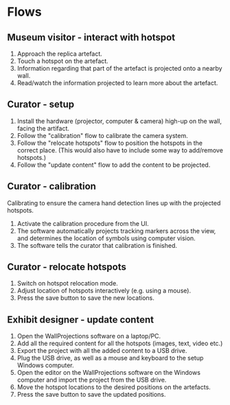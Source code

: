 # Flows

## Museum visitor - interact with hotspot

1. Approach the replica artefact.
2. Touch a hotspot on the artefact.
3. Information regarding that part of the artefact is projected onto a nearby wall.
4. Read/watch the information projected to learn more about the artefact.

## Curator - setup

1. Install the hardware (projector, computer & camera) high-up on the wall, facing the artifact.
2. Follow the "calibration" flow to calibrate the camera system.
3. Follow the "relocate hotspots" flow to position the hotspots in the correct place. (This would also have to include some way to add/remove hotspots.)
4. Follow the "update content" flow to add the content to be projected.

## Curator - calibration

Calibrating to ensure the camera hand detection lines up with the projected hotspots.

1. Activate the calibration procedure from the UI.
2. The software automatically projects tracking markers across the view, and determines the location of symbols using computer vision.
3. The software tells the curator that calibration is finished.

## Curator - relocate hotspots

1. Switch on hotspot relocation mode.
2. Adjust location of hotspots interactively (e.g. using a mouse).
3. Press the save button to save the new locations.

## Exhibit designer - update content

1. Open the WallProjections software on a laptop/PC.
2. Add all the required content for all the hotspots (images, text, video etc.)
3. Export the project with all the added content to a USB drive.
4. Plug the USB drive, as well as a mouse and keyboard to the setup Windows computer.
5. Open the editor on the WallProjections software on the Windows computer and import the project from the USB drive.
6. Move the hotspot locations to the desired positions on the artefacts.
7. Press the save button to save the updated positions.
